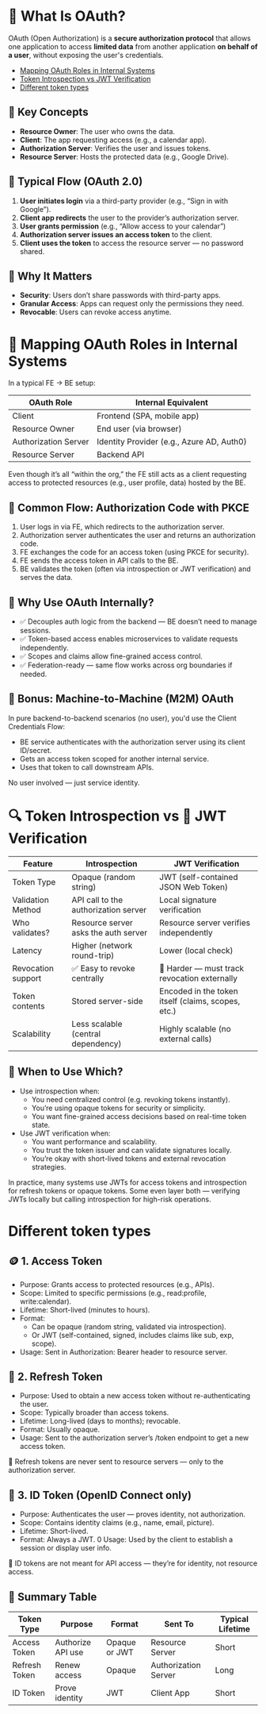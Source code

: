 # 🔐 What Is OAuth?

OAuth (Open Authorization) is a **secure authorization protocol** that allows one application to access **limited data** from another application **on behalf of a user**, without exposing the user's credentials.

- [Mapping OAuth Roles in Internal Systems](#mapping-oauth-roles-in-internal-systems)
- [Token Introspection vs JWT Verification](#token-introspection-vs-jwt-verification)
- [Different token types](#different-token-types)

## 🧩 Key Concepts

- **Resource Owner**: The user who owns the data.
- **Client**: The app requesting access (e.g., a calendar app).
- **Authorization Server**: Verifies the user and issues tokens.
- **Resource Server**: Hosts the protected data (e.g., Google Drive).

## 🔄 Typical Flow (OAuth 2.0)

1. **User initiates login** via a third-party provider (e.g., “Sign in with Google”).
2. **Client app redirects** the user to the provider’s authorization server.
3. **User grants permission** (e.g., “Allow access to your calendar”)
4. **Authorization server issues an access token** to the client.
5. **Client uses the token** to access the resource server — no password shared.

## 🧠 Why It Matters

- **Security**: Users don’t share passwords with third-party apps.
- **Granular Access**: Apps can request only the permissions they need.
- **Revocable**: Users can revoke access anytime.




# 🧭 Mapping OAuth Roles in Internal Systems
In a typical FE → BE setup:

| OAuth Role | Internal Equivalent |
|---|---|
| Client | Frontend (SPA, mobile app) |
| Resource Owner | End user (via browser) |
| Authorization Server | Identity Provider (e.g., Azure AD, Auth0) |
| Resource Server | Backend API |

Even though it’s all “within the org,” the FE still acts as a client requesting access to protected resources (e.g., user profile, data) hosted by the BE.

## 🔄 Common Flow: Authorization Code with PKCE

1. User logs in via FE, which redirects to the authorization server.
2. Authorization server authenticates the user and returns an authorization code.
3. FE exchanges the code for an access token (using PKCE for security).
4. FE sends the access token in API calls to the BE.
5. BE validates the token (often via introspection or JWT verification) and serves the data.

## 🧱 Why Use OAuth Internally?

- ✅ Decouples auth logic from the backend — BE doesn’t need to manage sessions.
- ✅ Token-based access enables microservices to validate requests independently.
- ✅ Scopes and claims allow fine-grained access control.
- ✅ Federation-ready — same flow works across org boundaries if needed.

## 🧠 Bonus: Machine-to-Machine (M2M) OAuth

In pure backend-to-backend scenarios (no user), you'd use the Client Credentials Flow:
- BE service authenticates with the authorization server using its client ID/secret.
- Gets an access token scoped for another internal service.
- Uses that token to call downstream APIs.

No user involved — just service identity.



# 🔍 Token Introspection vs 🔐 JWT Verification

| Feature | Introspection | JWT Verification |
|---|---|---|
| Token Type | Opaque (random string) | JWT (self-contained JSON Web Token) |
| Validation Method | API call to the authorization server | Local signature verification |
| Who validates? | Resource server asks the auth server | Resource server verifies independently |
| Latency | Higher (network round-trip) | Lower (local check) |
| Revocation support | ✅ Easy to revoke centrally | 🚫 Harder — must track revocation externally |
| Token contents | Stored server-side | Encoded in the token itself (claims, scopes, etc.) |
| Scalability | Less scalable (central dependency) | Highly scalable (no external calls) |

## 🧠 When to Use Which?

- Use introspection when:
  - You need centralized control (e.g. revoking tokens instantly).
  - You’re using opaque tokens for security or simplicity.
  - You want fine-grained access decisions based on real-time token state.
- Use JWT verification when:
  - You want performance and scalability.
  - You trust the token issuer and can validate signatures locally.
  - You’re okay with short-lived tokens and external revocation strategies.

In practice, many systems use JWTs for access tokens and introspection for refresh tokens or opaque tokens. Some even layer both — verifying JWTs locally but calling introspection for high-risk operations.



# Different token types

## 🪙 1. Access Token
- Purpose: Grants access to protected resources (e.g., APIs).
- Scope: Limited to specific permissions (e.g., read:profile, write:calendar).
- Lifetime: Short-lived (minutes to hours).
- Format:
  - Can be opaque (random string, validated via introspection).
  - Or JWT (self-contained, signed, includes claims like sub, exp, scope).
- Usage: Sent in Authorization: Bearer <token> header to resource server.

## 🔁 2. Refresh Token
- Purpose: Used to obtain a new access token without re-authenticating the user.
- Scope: Typically broader than access tokens.
- Lifetime: Long-lived (days to months); revocable.
- Format: Usually opaque.
- Usage: Sent to the authorization server’s /token endpoint to get a new access token.

🔐 Refresh tokens are never sent to resource servers — only to the authorization server.

## 🧾 3. ID Token (OpenID Connect only)
- Purpose: Authenticates the user — proves identity, not authorization.
- Scope: Contains identity claims (e.g., name, email, picture).
- Lifetime: Short-lived.
- Format: Always a JWT.
0 Usage: Used by the client to establish a session or display user info.

🧠 ID tokens are not meant for API access — they’re for identity, not resource access.

## 🧠 Summary Table
| Token Type | Purpose | Format | Sent To | Typical Lifetime |
|---|---|---|---|---|
| Access Token | Authorize API use | Opaque or JWT | Resource Server | Short |
| Refresh Token | Renew access | Opaque | Authorization Server | Long |
| ID Token | Prove identity | JWT | Client App | Short |
